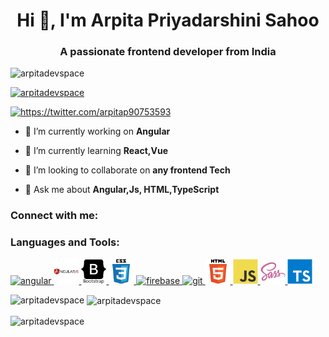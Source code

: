 <h1 align="center">Hi 👋, I'm Arpita Priyadarshini Sahoo</h1>
<h3 align="center">A passionate frontend developer from India</h3>

<p align="left"> <img src="https://komarev.com/ghpvc/?username=arpitadevspace&label=Profile%20views&color=0e75b6&style=flat" alt="arpitadevspace" /> </p>

<p align="left"> <a href="https://github.com/ryo-ma/github-profile-trophy"><img src="https://github-profile-trophy.vercel.app/?username=arpitadevspace" alt="arpitadevspace" /></a> </p>

<p align="left"> <a href="https://twitter.com/https://twitter.com/arpitap90753593" target="blank"><img src="https://img.shields.io/twitter/follow/https://twitter.com/arpitap90753593?logo=twitter&style=for-the-badge" alt="https://twitter.com/arpitap90753593" /></a> </p>

- 🔭 I’m currently working on **Angular**

- 🌱 I’m currently learning **React,Vue**

- 👯 I’m looking to collaborate on **any frontend Tech**

- 💬 Ask me about **Angular,Js, HTML,TypeScript**


<h3 align="left">Connect with me:</h3>
<p align="left">


<h3 align="left">Languages and Tools:</h3>
<p align="left"> <a href="https://angular.io" target="_blank" rel="noreferrer"> <img src="https://angular.io/assets/images/logos/angular/angular.svg" alt="angular" width="40" height="40"/> </a> <a href="https://angular.io" target="_blank" rel="noreferrer"> <img src="https://raw.githubusercontent.com/devicons/devicon/master/icons/angularjs/angularjs-original-wordmark.svg" alt="angularjs" width="40" height="40"/> </a> <a href="https://getbootstrap.com" target="_blank" rel="noreferrer"> <img src="https://raw.githubusercontent.com/devicons/devicon/master/icons/bootstrap/bootstrap-plain-wordmark.svg" alt="bootstrap" width="40" height="40"/> </a> <a href="https://www.w3schools.com/css/" target="_blank" rel="noreferrer"> <img src="https://raw.githubusercontent.com/devicons/devicon/master/icons/css3/css3-original-wordmark.svg" alt="css3" width="40" height="40"/> </a> <a href="https://firebase.google.com/" target="_blank" rel="noreferrer"> <img src="https://www.vectorlogo.zone/logos/firebase/firebase-icon.svg" alt="firebase" width="40" height="40"/> </a> <a href="https://git-scm.com/" target="_blank" rel="noreferrer"> <img src="https://www.vectorlogo.zone/logos/git-scm/git-scm-icon.svg" alt="git" width="40" height="40"/> </a> <a href="https://www.w3.org/html/" target="_blank" rel="noreferrer"> <img src="https://raw.githubusercontent.com/devicons/devicon/master/icons/html5/html5-original-wordmark.svg" alt="html5" width="40" height="40"/> </a> <a href="https://developer.mozilla.org/en-US/docs/Web/JavaScript" target="_blank" rel="noreferrer"> <img src="https://raw.githubusercontent.com/devicons/devicon/master/icons/javascript/javascript-original.svg" alt="javascript" width="40" height="40"/> </a> <a href="https://sass-lang.com" target="_blank" rel="noreferrer"> <img src="https://raw.githubusercontent.com/devicons/devicon/master/icons/sass/sass-original.svg" alt="sass" width="40" height="40"/> </a> <a href="https://www.typescriptlang.org/" target="_blank" rel="noreferrer"> <img src="https://raw.githubusercontent.com/devicons/devicon/master/icons/typescript/typescript-original.svg" alt="typescript" width="40" height="40"/> </a> </p>

<p><img align="left" src="https://github-readme-stats.vercel.app/api/top-langs?username=arpitadevspace&show_icons=true&locale=en&layout=compact" alt="arpitadevspace" /></p>

<p>&nbsp;<img align="center" src="https://github-readme-stats.vercel.app/api?username=arpitadevspace&show_icons=true&locale=en" alt="arpitadevspace" /></p>

<p><img align="center" src="https://github-readme-streak-stats.herokuapp.com/?user=arpitadevspace&" alt="arpitadevspace" /></p>
